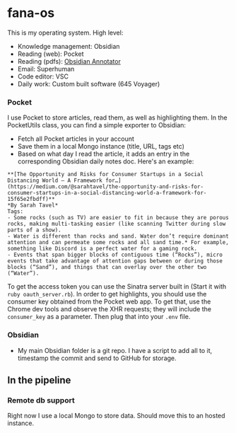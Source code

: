 # fana-os
This is my operating system. High level:

- Knowledge management: Obsidian
- Reading (web): Pocket
- Reading (pdfs): [Obsidian Annotator](https://github.com/elias-sundqvist/obsidian-annotator)
- Email: Superhuman
- Code editor: VSC
- Daily work: Custom built software (645 Voyager)

### Pocket

I use Pocket to store articles, read them, as well as highlighting them. In the PocketUtils class, you can find a simple exporter to Obsidian:

- Fetch all Pocket articles in your account
- Save them in a local Mongo instance (title, URL, tags etc)
- Based on what day I read the article, it adds an entry in the corresponding Obsidian daily notes doc. Here's an example:

```
**[The Opportunity and Risks for Consumer Startups in a Social Distancing World — A Framework for…](https://medium.com/@sarahtavel/the-opportunity-and-risks-for-consumer-startups-in-a-social-distancing-world-a-framework-for-15f65e2fbdff)**
*By Sarah Tavel*
Tags: 
- Some rocks (such as TV) are easier to fit in because they are porous rocks, making multi-tasking easier (like scanning Twitter during slow parts of a show).
- Water is different than rocks and sand. Water don’t require dominant attention and can permeate some rocks and all sand time.* For example, something like Discord is a perfect water for a gaming rock.
- Events that span bigger blocks of contiguous time (“Rocks”), micro events that take advantage of attention gaps between or during those blocks (“Sand”), and things that can overlay over the other two (“Water”).
```

To get the access token you can use the Sinatra server built in (Start it with `ruby oauth_server.rb`). In order to get highlights, you should use the consumer key obtained from the Pocket web app. To get that, use the Chrome dev tools and observe the XHR requests; they will include the `consumer_key` as a parameter. Then plug that into your `.env` file. 

### Obsidian

- My main Obsidian folder is a git repo. I have a script to add all to it, timestamp the commit and send to GitHub for storage.

## In the pipeline

### Remote db support

Right now I use a local Mongo to store data. Should move this to an hosted instance.
